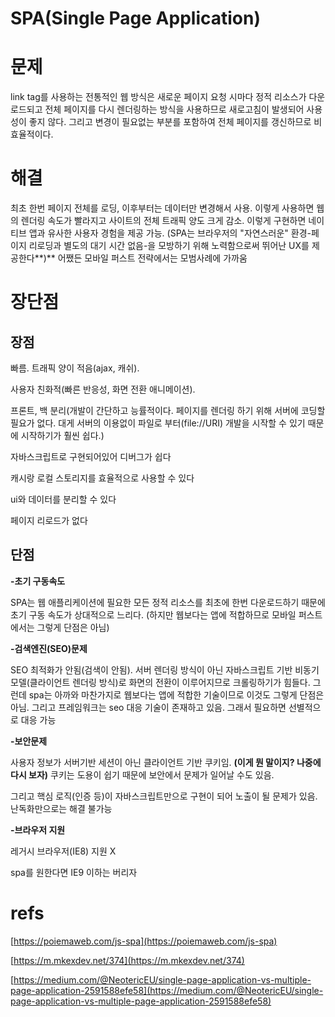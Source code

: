 # SPA(Single Page Application)

# 문제

link tag를 사용하는 전통적인 웹 방식은 새로운 페이지 요청 시마다 정적 리소스가 다운로드되고 전체 페이지를 다시 렌더링하는 방식을 사용하므로 새로고침이 발생되어 사용성이 좋지 않다. 그리고 변경이 필요없는 부분를 포함하여 전체 페이지를 갱신하므로 비효율적이다.

# 해결

최초 한번 페이지 전체를 로딩, 이후부터는 데이터만 변경해서 사용. 이렇게 사용하면 웹의 렌더링 속도가 빨라지고 사이트의 전체 트래픽 양도 크게 감소. 이렇게 구현하면 네이티브 앱과 유사한 사용자 경험을 제공 가능. (SPA는 브라우저의 "자연스러운" 환경-페이지 리로딩과 별도의 대기 시간 없음-을 모방하기 위해 노력함으로써 뛰어난 UX를 제공한다**)** 어쨌든 모바일 퍼스트 전략에서는 모범사례에 가까움

# 장단점

## 장점

빠름. 트래픽 양이 적음(ajax, 캐쉬). 

사용자 친화적(빠른 반응성, 화면 전환 애니메이션).

프론트, 백 분리(개발이 간단하고 능률적이다. 페이지를 렌더링 하기 위해 서버에 코딩할 필요가 없다. 대게 서버의 이용없이 파일로 부터(file://URI) 개발을 시작할 수 있기 때문에 시작하기가 훨씬 쉽다.)

자바스크립트로 구현되어있어 디버그가 쉽다

캐시랑 로컬 스토리지를 효율적으로 사용할 수 있다

ui와 데이터를 분리할 수 있다

페이지 리로드가 없다

## 단점

**-초기 구동속도**

SPA는 웹 애플리케이션에 필요한 모든 정적 리소스를 최초에 한번 다운로드하기 때문에 초기 구동 속도가 상대적으로 느리다. (하지만 웹보다는 앱에 적합하므로 모바일 퍼스트에서는 그렇게 단점은 아님)

**-검색엔진(SEO)문제**

SEO 최적화가 안됨(검색이 안됨). 서버 렌더링 방식이 아닌 자바스크립트 기반 비동기 모델(클라이언트 렌더링 방식)로 화면의 전환이 이루어지므로 크롤링하기가 힘들다. 그런데 spa는 아까와 마찬가지로 웹보다는 앱에 적합한 기술이므로 이것도 그렇게 단점은 아님. 그리고 프레임워크는 seo 대응 기술이 존재하고 있음. 그래서 필요하면 선별적으로 대응 가능

**-보안문제**

사용자 정보가 서버기반 세션이 아닌 클라이언트 기반 쿠키임. **(이게 뭔 말이지? 나중에 다시 보자)** 쿠키는 도용이 쉽기 때문에 보안에서 문제가 일어날 수도 있음.

그리고 핵심 로직(인증 등)이 자바스크립트만으로 구현이 되어 노출이 될 문제가 있음. 난독화만으로는 해결 불가능

**-브라우저 지원**

레거시 브라우저(IE8) 지원 X

spa를 원한다면 IE9 이하는 버리자

# refs

[https://poiemaweb.com/js-spa](https://poiemaweb.com/js-spa)

[https://m.mkexdev.net/374](https://m.mkexdev.net/374)

[https://medium.com/@NeotericEU/single-page-application-vs-multiple-page-application-2591588efe58](https://medium.com/@NeotericEU/single-page-application-vs-multiple-page-application-2591588efe58)